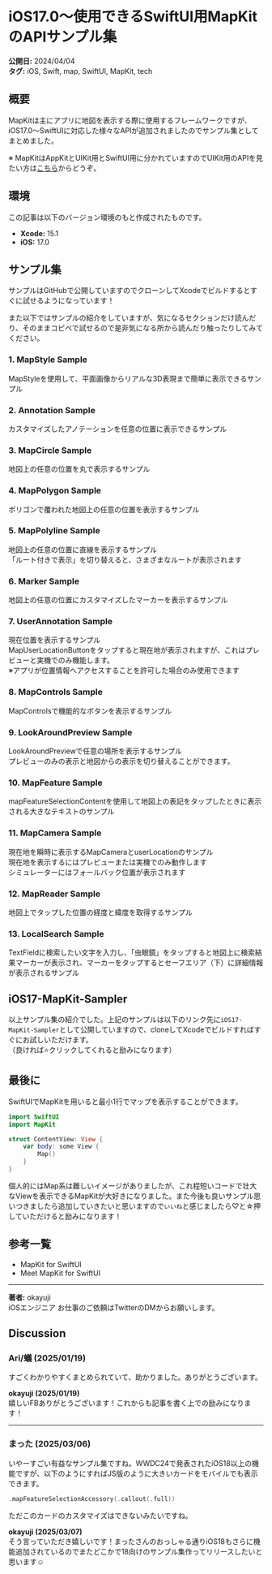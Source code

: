 # iOS17.0〜使用できるSwiftUI用MapKitのAPIサンプル集

**公開日:** 2024/04/04  
**タグ:** iOS, Swift, map, SwiftUI, MapKit, tech

## 概要

MapKitは主にアプリに地図を表示する際に使用するフレームワークですが、iOS17.0〜SwiftUIに対応した様々なAPIが追加されましたのでサンプル集としてまとめました。

※ MapKitはAppKitとUIKit用とSwiftUI用に分かれていますのでUIKit用のAPIを見たい方は[こちら](リンク先)からどうぞ。

## 環境

この記事は以下のバージョン環境のもと作成されたものです。
- **Xcode:** 15.1
- **iOS:** 17.0

## サンプル集

サンプルはGitHubで公開していますのでクローンしてXcodeでビルドするとすぐに試せるようになっています！

また以下ではサンプルの紹介をしていますが、気になるセクションだけ読んだり、そのままコピペで試せるので是非気になる所から読んだり触ったりしてみてください。

### 1. MapStyle Sample

MapStyleを使用して、平面画像からリアルな3D表現まで簡単に表示できるサンプル

### 2. Annotation Sample

カスタマイズしたアノテーションを任意の位置に表示できるサンプル

### 3. MapCircle Sample

地図上の任意の位置を丸で表示するサンプル

### 4. MapPolygon Sample

ポリゴンで覆われた地図上の任意の位置を表示するサンプル

### 5. MapPolyline Sample

地図上の任意の位置に直線を表示するサンプル  
「ルート付きで表示」を切り替えると、さまざまなルートが表示されます

### 6. Marker Sample

地図上の任意の位置にカスタマイズしたマーカーを表示するサンプル

### 7. UserAnnotation Sample

現在位置を表示するサンプル  
MapUserLocationButtonをタップすると現在地が表示されますが、これはプレビューと実機でのみ機能します。  
※アプリが位置情報へアクセスすることを許可した場合のみ使用できます

### 8. MapControls Sample

MapControlsで機能的なボタンを表示するサンプル

### 9. LookAroundPreview Sample

LookAroundPreviewで任意の場所を表示するサンプル  
プレビューのみの表示と地図からの表示を切り替えることができます。

### 10. MapFeature Sample

mapFeatureSelectionContentを使用して地図上の表記をタップしたときに表示される大きなテキストのサンプル

### 11. MapCamera Sample

現在地を瞬時に表示するMapCameraとuserLocationのサンプル  
現在地を表示するにはプレビューまたは実機でのみ動作します  
シミュレーターにはフォールバック位置が表示されます

### 12. MapReader Sample

地図上でタップした位置の経度と緯度を取得するサンプル

### 13. LocalSearch Sample

TextFieldに検索したい文字を入力し、「虫眼鏡」をタップすると地図上に検索結果マーカーが表示され、マーカーをタップするとセーフエリア（下）に詳細情報が表示されるサンプル

## iOS17-MapKit-Sampler

以上サンプル集の紹介でした。上記のサンプルは以下のリンク先に`iOS17-MapKit-Sampler`として公開していますので、cloneしてXcodeでビルドすればすぐにお試しいただけます。  
（良ければ⭐️クリックしてくれると励みになります）

## 最後に

SwiftUIでMapKitを用いると最小1行でマップを表示することができます。

```swift
import SwiftUI
import MapKit

struct ContentView: View {
    var body: some View {
        Map()
    }
}
```

個人的にはMap系は難しいイメージがありましたが、これ程短いコードで壮大なViewを表示できるMapKitが大好きになりました。また今後も良いサンプル思いつきましたら追加していきたいと思いますので`いいね`と感じましたら♡と☆押していただけると励みになります！

## 参考一覧

- MapKit for SwiftUI
- Meet MapKit for SwiftUI

---

**著者:** okayuji  
iOSエンジニア お仕事のご依頼はTwitterのDMからお願いします。

## Discussion

### Ari/蟻 (2025/01/19)
すごくわかりやすくまとめられていて、助かりました。ありがとうございます。

**okayuji (2025/01/19)**  
嬉しいFBありがとうございます！これからも記事を書く上での励みになります！

---

### まった (2025/03/06)
いやーすごい有益なサンプル集ですね。WWDC24で発表されたiOS18以上の機能ですが、以下のようにすればJS版のように大きいカードをモバイルでも表示できます。

```swift
.mapFeatureSelectionAccessory(.callout(.full))
```

ただこのカードのカスタマイズはできないみたいですね。

**okayuji (2025/03/07)**  
そう言っていただき嬉しいです！まったさんのおっしゃる通りiOS18もさらに機能追加されているのでまたどこかで18向けのサンプル集作ってリリースしたいと思います☺️